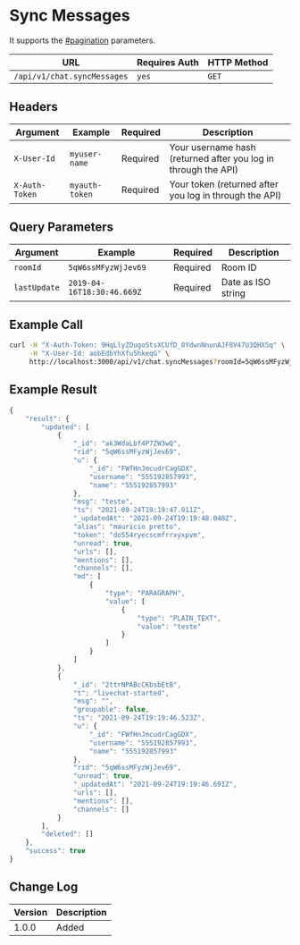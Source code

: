 # Sync Messages

It supports the [#pagination](../../../#pagination "mention") parameters.

| URL                         | Requires Auth | HTTP Method |
| --------------------------- | ------------- | ----------- |
| `/api/v1/chat.syncMessages` | `yes`         | `GET`       |

## Headers

| Argument       | Example        | Required | Description                                                    |
| -------------- | -------------- | -------- | -------------------------------------------------------------- |
| `X-User-Id`    | `myuser-name`  | Required | Your username hash (returned after you log in through the API) |
| `X-Auth-Token` | `myauth-token` | Required | Your token (returned after you log in through the API)         |

## Query Parameters

| Argument     | Example                    | Required | Description        |
| ------------ | -------------------------- | -------- | ------------------ |
| `roomId`     | `5qW6ssMFyzWjJev69`        | Required | Room ID            |
| `lastUpdate` | `2019-04-16T18:30:46.669Z` | Required | Date as ISO string |

## Example Call

```bash
curl -H "X-Auth-Token: 9HqLlyZOugoStsXCUfD_0YdwnNnunAJF8V47U3QHXSq" \
     -H "X-User-Id: aobEdbYhXfu5hkeqG" \
     http://localhost:3000/api/v1/chat.syncMessages?roomId=5qW6ssMFyzWjJev69&lastUpdate=2019-04-16T18:30:46.669Z
```

## Example Result

```javascript
{
    "result": {
        "updated": [
            {
                "_id": "ak3WdaLbf4P7ZW3wQ",
                "rid": "5qW6ssMFyzWjJev69",
                "u": {
                    "_id": "FWfHnJmcudrCagGDX",
                    "username": "555192857993",
                    "name": "555192857993"
                },
                "msg": "teste",
                "ts": "2021-09-24T19:19:47.911Z",
                "_updatedAt": "2021-09-24T19:19:48.048Z",
                "alias": "mauricio pretto",
                "token": "do554ryecscmfrrxyxpvm",
                "unread": true,
                "urls": [],
                "mentions": [],
                "channels": [],
                "md": [
                    {
                        "type": "PARAGRAPH",
                        "value": [
                            {
                                "type": "PLAIN_TEXT",
                                "value": "teste"
                            }
                        ]
                    }
                ]
            },
            {
                "_id": "2ttrNPABcCKbsbEtB",
                "t": "livechat-started",
                "msg": "",
                "groupable": false,
                "ts": "2021-09-24T19:19:46.523Z",
                "u": {
                    "_id": "FWfHnJmcudrCagGDX",
                    "username": "555192857993",
                    "name": "555192857993"
                },
                "rid": "5qW6ssMFyzWjJev69",
                "unread": true,
                "_updatedAt": "2021-09-24T19:19:46.691Z",
                "urls": [],
                "mentions": [],
                "channels": []
            }
        ],
        "deleted": []
    },
    "success": true
}
```

## Change Log

| Version | Description |
| ------- | ----------- |
| 1.0.0   | Added       |
